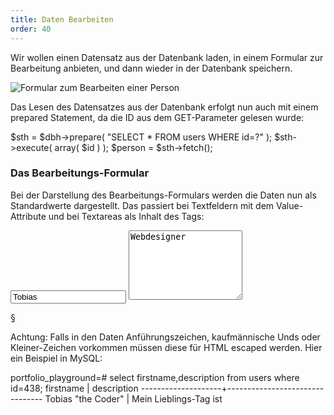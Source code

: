 ```yaml
---
title: Daten Bearbeiten
order: 40
---
```


Wir wollen einen Datensatz aus der Datenbank laden, in einem Formular zur
Bearbeitung anbieten, und dann wieder in der Datenbank speichern.

![Formular zum Bearbeiten einer Person](/images/person_edit.png)

Das Lesen des Datensatzes aus der Datenbank erfolgt nun auch mit einem prepared Statement,
da die ID aus dem GET-Parameter gelesen wurde:

<php caption="laden des Datensatzes, der editiert werden soll">
$sth = $dbh->prepare( "SELECT * FROM users WHERE id=?" );
$sth->execute( array( $id ) );
$person = $sth->fetch();
</php>

### Das Bearbeitungs-Formular

Bei der Darstellung des Bearbeitungs-Formulars werden die Daten nun als
Standardwerte dargestellt. Das passiert bei Textfeldern mit dem Value-Attribute
und bei Textareas als Inhalt des Tags:

<htmlcode>
<input name="firstname" value="Tobias">
<textarea name="description" rows="7">Webdesigner</textarea>
</htmlcode>

§

Achtung: Falls in den Daten Anführungszeichen, kaufmännische Unds oder
Kleiner-Zeichen vorkommen müssen diese für HTML escaped werden.  Hier ein
Beispiel in MySQL:

<sql>
portfolio_playground=# select firstname,description from users where id=438;
     firstname      |          description
--------------------+--------------------------------
 Tobias "the Coder" | Mein Lieblings-Tag ist <style>
(1 row)
</sql>

So würde die Darstellung der Eingabefelder nicht funktionieren:

<htmlcode>
<input name="firstname" value="Tobias "the Coder"">
<textarea name="description" rows="7">Mein Lieblings-Tag ist <style></textarea>
</htmlcode>

Das Attribut `value` endet zu früh, und der `<style>` Tag lässt
den Rest der Webseite verschwinden.

§

Richtig ist die Darstellung gewisser Zeichen als HTML Entities:

<htmlcode>
<input name="firstname" value="Tobias &quot;the coder&quot;">
<textarea name="description" rows="7">Mein Lieblings-Tag ist &lt;style&gt;</textarea>
</htmlcode>

Diese Ersetzung wird mit der Funktion
`htmlspecialchars`[&rarr;](http://www.php.net/manual/en/function.htmlspecialchars.php) vorgenommen:

<php>
htmlspecialchars( $person->firstname );
</php>
§

Zusammenfassend sieht die Darstellung des Eingabeformulars so aus:

<php caption="Darstellung eines Eingabe-Felds des Edit-Formulars mit PHP">
<input name="firstname" value="<?= htmlspecialchars( $person->firstname ); ?>">
<textarea name="description" rows="7"><?= htmlspecialchars( $person->description ); ?></textarea>
</php>

### Verarbeitung des POST-Request

Die veränderten Daten werden mit POST an person_edit.php geschickt. Aus den Daten wird ein UPDATE-Statement erstellt:

<php caption="Update der Daten von PHP aus">
$sth = $dbh->prepare(
  "UPDATE users SET
    firstname=?,surname=?,email=?,
    profile_visible=?,description=? 
   WHERE id=?");

$update_went_ok = $sth->execute(
  array(
    $_POST['firstname'],
    $_POST['surname'],
    $_POST['email'],
    $_POST['profile_visible'],
    $_POST['description'],
    $_POST['id']
  )
);

header("Location: person.php?id=" . $_POST['id']);
exit;
</php>

Escapen von HTML
-----------------
Das Escapen der Daten für HTML hätten wir von Anfang an bei jeder Ausgabe von Daten aus der Datenbank durchführen müssen. Wir haben bisher einfach die Daten direkt mit echo ausgegeben:

<php caption="Ausgabe von Daten aus der Datenbank ohne html-escaping">
<?php echo $person->firstname ?>
<?php echo $person->surname ?>
hat insgesamt  <?php echo $no ?> Werke in dieser Datenbank.
// problematisch!
</php>

§

Wenn hier in der Description „Mein Lieblings-Tag ist &lt;style&gt;“ steht, und dieser Text einfach ausgegeben wird, dann „verschwindet“ der Rest der Webseite, weil er sich nun innerhalb eines Style-Tags befindet.

<php caption="Ausgabe von Daten aus der Datenbank mit html-escaping">
$username    = htmlspecialchars( $person->username     );
$firstname   = htmlspecialchars( $person->firstname    );
$surname     = htmlspecialchars( $person->surname      );
$description = htmlspecialchars( $person->description  );

echo <<<EOM
  <p>$anrede $vorname $nachname hat insgesamt 
  $no Werke in dieser Datenbank.
  $ersie hat den Usernamen $username.</p>

  <div>$description</div>
EOM;
</php>

Damit funktioniert nun die Darstellung des Datensatzes richtig:

![Korrekte Darstellung eines Datensatzes mit kleiner-Zeichen](/images/html-escaped1.png)





Siehe auch
----------

* Kapitel über [Cross Site Scripting (XSS)](/security/a3-xss/) 


